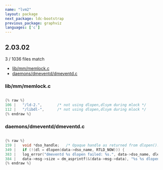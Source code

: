 ```yaml
---
name: "lvm2"
layout: package
next_package: ldc-bootstrap
previous_package: graphviz
languages: ['c']
---
```

## 2.03.02
3 / 1036 files match

 - [lib/mm/memlock.c](#libmmmemlockc)
 - [daemons/dmeventd/dmeventd.c](#daemonsdmeventddmeventdc)

### lib/mm/memlock.c

```c

{% raw %}
106 | 	"/ld-2.",		/* not using dlopen,dlsym during mlock */
112 | 	"/libdl-",		/* not using dlopen,dlsym during mlock */
{% endraw %}

```
### daemons/dmeventd/dmeventd.c

```c

{% raw %}
159 | 	void *dso_handle;	/* Opaque handle as returned from dlopen(). */
349 | 	if (!(dl = dlopen(data->dso_name, RTLD_NOW))) {
383 | 	log_error("dmeventd %s dlopen failed: %s.", data->dso_name, dlerr);
384 | 	data->msg->size = dm_asprintf(&(data->msg->data), "%s %s dlopen failed: %s",
{% endraw %}

```